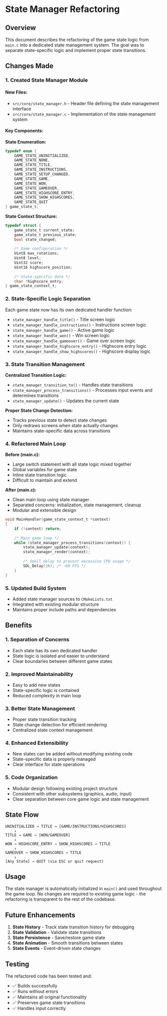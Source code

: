 # State Manager Refactoring

## Overview

This document describes the refactoring of the game state logic from `main.c` into a dedicated state management system. The goal was to separate state-specific logic and implement proper state transitions.

## Changes Made

### 1. Created State Manager Module

#### New Files:

- `src/core/state_manager.h` - Header file defining the state management interface
- `src/core/state_manager.c` - Implementation of the state management system

#### Key Components:

**State Enumeration:**

```c
typedef enum {
    GAME_STATE_UNINITIALIZED,
    GAME_STATE_NONE,
    GAME_STATE_TITLE,
    GAME_STATE_INSTRUCTIONS,
    GAME_STATE_SETUP_CHANGED,
    GAME_STATE_GAME,
    GAME_STATE_WON,
    GAME_STATE_GAMEOVER,
    GAME_STATE_HIGHSCORE_ENTRY,
    GAME_STATE_SHOW_HIGHSCORES,
    GAME_STATE_QUIT
} game_state_t;
```

**State Context Structure:**

```c
typedef struct {
    game_state_t current_state;
    game_state_t previous_state;
    bool state_changed;
    
    /* Game configuration */
    Uint8 max_rotations;
    Uint8 level;
    Uint32 score;
    Uint16 highscore_position;
    
    /* State-specific data */
    char *highscore_entry;
} game_state_context_t;
```

### 2. State-Specific Logic Separation

Each game state now has its own dedicated handler function:

- `state_manager_handle_title()` - Title screen logic
- `state_manager_handle_instructions()` - Instructions screen logic
- `state_manager_handle_game()` - Active game logic
- `state_manager_handle_won()` - Win screen logic
- `state_manager_handle_gameover()` - Game over screen logic
- `state_manager_handle_highscore_entry()` - Highscore entry logic
- `state_manager_handle_show_highscores()` - Highscore display logic

### 3. State Transition Management

**Centralized Transition Logic:**

- `state_manager_transition_to()` - Handles state transitions
- `state_manager_process_transitions()` - Processes input events and determines transitions
- `state_manager_update()` - Updates the current state

**Proper State Change Detection:**

- Tracks previous state to detect state changes
- Only redraws screens when state actually changes
- Maintains state-specific data across transitions

### 4. Refactored Main Loop

**Before (main.c):**

- Large switch statement with all state logic mixed together
- Global variables for game state
- Inline state transition logic
- Difficult to maintain and extend

**After (main.c):**

- Clean main loop using state manager
- Separated concerns: initialization, state management, cleanup
- Modular and extensible design

```c
void MainHandler(game_state_context_t *context)
{
    if (!context) return;
    
    /* Main game loop */
    while (state_manager_process_transitions(context)) {
        state_manager_update(context);
        state_manager_render(context);
        
        /* Small delay to prevent excessive CPU usage */
        SDL_Delay(16); /* ~60 FPS */
    }
}
```

### 5. Updated Build System

- Added state manager sources to `CMakeLists.txt`
- Integrated with existing modular structure
- Maintains proper include paths and dependencies

## Benefits

### 1. **Separation of Concerns**

- Each state has its own dedicated handler
- State logic is isolated and easier to understand
- Clear boundaries between different game states

### 2. **Improved Maintainability**

- Easy to add new states
- State-specific logic is contained
- Reduced complexity in main loop

### 3. **Better State Management**

- Proper state transition tracking
- State change detection for efficient rendering
- Centralized state context management

### 4. **Enhanced Extensibility**

- New states can be added without modifying existing code
- State-specific data is properly managed
- Clear interface for state operations

### 5. **Code Organization**

- Modular design following existing project structure
- Consistent with other subsystems (graphics, audio, input)
- Clear separation between core game logic and state management

## State Flow

```
UNINITIALIZED → TITLE → [GAME/INSTRUCTIONS/HIGHSCORES]
    ↓
TITLE → GAME → [WON/GAMEOVER]
    ↓
WON → HIGHSCORE_ENTRY → SHOW_HIGHSCORES → TITLE
    ↓
GAMEOVER → SHOW_HIGHSCORES → TITLE
    ↓
[Any State] → QUIT (via ESC or quit request)
```

## Usage

The state manager is automatically initialized in `main()` and used throughout the game loop. No changes are required to existing game logic - the refactoring is transparent to the rest of the codebase.

## Future Enhancements

1. **State History** - Track state transition history for debugging
2. **State Validation** - Validate state transitions
3. **State Persistence** - Save/restore game state
4. **State Animation** - Smooth transitions between states
5. **State Events** - Event-driven state changes

## Testing

The refactored code has been tested and:
- ✅ Builds successfully
- ✅ Runs without errors
- ✅ Maintains all original functionality
- ✅ Preserves game state transitions
- ✅ Handles input correctly 
